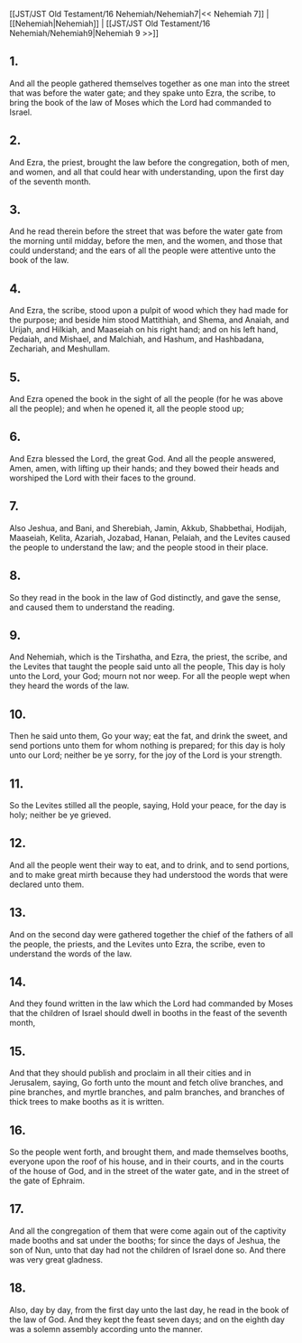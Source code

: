 [[JST/JST Old Testament/16 Nehemiah/Nehemiah7|<< Nehemiah 7]] | [[Nehemiah|Nehemiah]] | [[JST/JST Old Testament/16 Nehemiah/Nehemiah9|Nehemiah 9 >>]]
## 1.
And all the people gathered themselves together as one man into the street that was before the water gate; and they spake unto Ezra, the scribe, to bring the book of the law of Moses which the Lord had commanded to Israel.
## 2.
And Ezra, the priest, brought the law before the congregation, both of men, and women, and all that could hear with understanding, upon the first day of the seventh month.
## 3.
And he read therein before the street that was before the water gate from the morning until midday, before the men, and the women, and those that could understand; and the ears of all the people were attentive unto the book of the law.
## 4.
And Ezra, the scribe, stood upon a pulpit of wood which they had made for the purpose; and beside him stood Mattithiah, and Shema, and Anaiah, and Urijah, and Hilkiah, and Maaseiah on his right hand; and on his left hand, Pedaiah, and Mishael, and Malchiah, and Hashum, and Hashbadana, Zechariah, and Meshullam.
## 5.
And Ezra opened the book in the sight of all the people (for he was above all the people); and when he opened it, all the people stood up;
## 6.
And Ezra blessed the Lord, the great God. And all the people answered, Amen, amen, with lifting up their hands; and they bowed their heads and worshiped the Lord with their faces to the ground.
## 7.
Also Jeshua, and Bani, and Sherebiah, Jamin, Akkub, Shabbethai, Hodijah, Maaseiah, Kelita, Azariah, Jozabad, Hanan, Pelaiah, and the Levites caused the people to understand the law; and the people stood in their place.
## 8.
So they read in the book in the law of God distinctly, and gave the sense, and caused them to understand the reading.
## 9.
And Nehemiah, which is the Tirshatha, and Ezra, the priest, the scribe, and the Levites that taught the people said unto all the people, This day is holy unto the Lord, your God; mourn not nor weep. For all the people wept when they heard the words of the law.
## 10.
Then he said unto them, Go your way; eat the fat, and drink the sweet, and send portions unto them for whom nothing is prepared; for this day is holy unto our Lord; neither be ye sorry, for the joy of the Lord is your strength.
## 11.
So the Levites stilled all the people, saying, Hold your peace, for the day is holy; neither be ye grieved.
## 12.
And all the people went their way to eat, and to drink, and to send portions, and to make great mirth because they had understood the words that were declared unto them.
## 13.
And on the second day were gathered together the chief of the fathers of all the people, the priests, and the Levites unto Ezra, the scribe, even to understand the words of the law.
## 14.
And they found written in the law which the Lord had commanded by Moses that the children of Israel should dwell in booths in the feast of the seventh month,
## 15.
And that they should publish and proclaim in all their cities and in Jerusalem, saying, Go forth unto the mount and fetch olive branches, and pine branches, and myrtle branches, and palm branches, and branches of thick trees to make booths as it is written.
## 16.
So the people went forth, and brought them, and made themselves booths, everyone upon the roof of his house, and in their courts, and in the courts of the house of God, and in the street of the water gate, and in the street of the gate of Ephraim.
## 17.
And all the congregation of them that were come again out of the captivity made booths and sat under the booths; for since the days of Jeshua, the son of Nun, unto that day had not the children of Israel done so. And there was very great gladness.
## 18.
Also, day by day, from the first day unto the last day, he read in the book of the law of God. And they kept the feast seven days; and on the eighth day was a solemn assembly according unto the manner.

